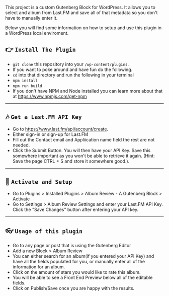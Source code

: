 This project is a custom Gutenberg Block for WordPress. It allows you to select and album from Last.FM and save all of that metadata so you don't have to manually enter it.

Below you will find some information on how to setup and use this plugin in a WordPress local enviroment. 

## 👉  `Install The Plugin`
- <code>git clone</code> this repository into your <code>/wp-content/plugins</code>. 
- If you want to poke around and have fun do the following.
- <code>cd</code> into that directory and run the following in your terminal
- <code>npm install</code>
- <code>npm run build</code>
- If you don't have NPM and Node installed you can learn more about that at <a href="https://www.npmjs.com/get-npm">https://www.npmjs.com/get-npm</a>

---

## 🎶  `Get a Last.FM API Key`
- Go to <a href="https://www.last.fm/api/account/create">https://www.last.fm/api/account/create</a>. 
- Either sign-in or sign-up for Last.FM
- Fill out the Contact email and Appliication name field the rest are not needed.
- Click the Submit Button. You will then have your API Key. Save this somewhere important as you won't be able to retrieve it again. (Hint: Save the page CTRL + S and store it somewhere good.).

---

## 🚀  `Activate and Setup`
- Go to Plugins > Installed Plugins > Album Review - A Gutenberg Block > Activate
- Go to Settings > Album Review Settings and enter your Last.FM API Key. Click the "Save Changes" button after entering your API key. 

---

## 👓  `Usage of this plugin`
- Go to any page or post that is using the Gutenberg Editor
- Add a new Block > Album Review
- You can either search for an album(if you entered your API Key) and have all the fields populated for you, or manually enter all of the information for an album.
- Click on the amount of stars you would like to rate this album. 
- You will be able to see a Front End Preview below all of the editable fields. 
- Click on Publish/Save once you are happy with the results. 